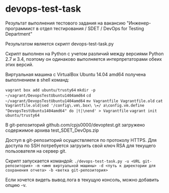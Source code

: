 # devops-test-task

Результат выполнения тестового задания на вакансию
"Инженер-программист в отдел тестирования / SDET / DevOps for Testing Department"

Результатом является скрипт devops-test-task.py

Скрипт выполнен на Python с учетом различий между версиями Python 2.7 и 3.4, поэтому
он одинаково выполняется интерпретаторами обеих этих версий.

Виртуальная машина с VirtualBox Ubuntu 14.04 amd64 получена выполнением в shell команд:

`vagrant box add ubuntu/trusty64`
`mkdir -p ~/vagrant/DevopsTestUbuntu1404amd64`
`cd ~/vagrant/DevopsTestUbuntu1404amd64`
`mv Vagrantfile Vagrantfile.old`
`cat Vagrantfile.old|sed '/config\.vm\.box\ \=/ a\config.vm.define "DevopsTestUbuntu1404amd64" do |t|\nend' > Vagrantfile`
`vagrant init ubuntu/trusty64`

В git-репозиторий github.com/cpjs0000/devoptest.git загружено содержимое архива test_SDET_DevOps.zip

Доступ в git-репозиторий осуществляется по протоколу HTTPS. 
Для доступа по SSH потребуется загрузить свой ключ RSA для текущего пользователя на сервер git.

Скрипт запускается командой:
`./devops-test-task.py -u <URL git-репозитория> -m <имя виртуальной машины> -d <путь к директории для сохранения отчета> -b <ветка git-репозитория>`

Если хочется видеть вывод лога в текущую консоль, можно добавить опцию -v.
